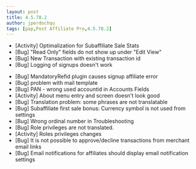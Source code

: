 ```yaml
---
layout: post
title: 4.5.78.2
author: jperdochqu
tags: [pap,Post Affiliate Pro,4.5.78.2]
---
```


- [Activity] Optimalization for Subaffiliate Sale Stats
- [Bug] &quot;Read Only&quot; fields do not show up under &quot;Edit View&quot;
- [Bug] New Transaction with existing transaction id
- [Bug] Logging of signups doesn't work

<!--more-->

- [Bug] MandatoryRefid plugin causes signup affiliate error
- [Bug] problem with mail template
- [Bug] PAN - wrong used accountid in Accounts Fields
- [Activity] About menu entry and screen doesn't look good
- [Bug] Translation problem: some phrases are not translatable
- [Bug] Subaffiliate first sale bonus: Currency symbol is not used from settings
- [Bug] Wrong ordinal number in Troubleshooting
- [Bug] Role privileges are not translated.
- [Activity] Roles privileges changes
- [Bug] It is not possible to approve/decline transactions from merchant email links
- [Bug] Email notifications for affiliates should display email notification settings
